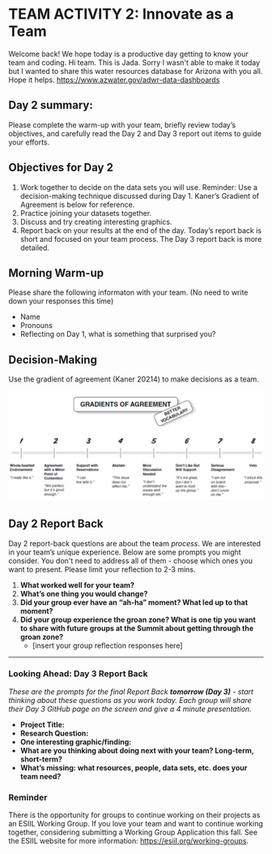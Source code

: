 # TEAM ACTIVITY 2: Innovate as a Team

Welcome back! We hope today is a productive day getting to know your team and coding.
Hi team. This is Jada. Sorry I wasn't able to make it today but I wanted to share this water resources database for Arizona with you all. Hope it helps. https://www.azwater.gov/adwr-data-dashboards
## Day 2 summary: 
Please complete the warm-up with your team, briefly review today’s objectives, and carefully read the Day 2 and Day 3 report out items to guide your efforts.  

## Objectives for Day 2
1. Work together to decide on the data sets you will use. Reminder: Use a decision-making technique discussed during Day 1. Kaner’s Gradient of Agreement is below for reference.
2. Practice joining your datasets together. 
3. Discuss and try creating interesting graphics.
4. Report back on your results at the end of the day. Today’s report back is short and focused on your team process. The Day 3 report back is more detailed. 


## Morning Warm-up
Please share the following informaton with your team. (No need to write down your responses this time)
- Name
- Pronouns
- Reflecting on Day 1, what is something that surprised you?

## Decision-Making
Use the gradient of agreement (Kaner 20214) to make decisions as a team.

![Gradients of agreement](../worksheets/love_gradient-of-agreement.png)

## Day 2 Report Back
Day 2 report-back questions are about the team *process*. We are interested in your team’s unique experience. Below are some prompts you might consider. You don't need to address all of them - choose which ones you want to present. Please limit your reflection to 2-3 mins.  

1. **What worked well for your team?**
3. **What’s one thing you would change?**
4. **Did your group ever have an “ah-ha” moment?  What led up to that moment?**
5. **Did your group experience the groan zone?  What is one tip you want to share with future groups at the Summit about getting through the groan zone?**
     - [insert your group reflection responses here]

**************************************************************

### Looking Ahead: Day 3 Report Back
*These are the prompts for the final Report Back **tomorrow (Day 3)** - start thinking about these questions as you work today. Each group will share their Day 3 GitHub page on the screen and give a 4 minute presentation.*

- **Project Title:**
- **Research Question:**
- **One interesting graphic/finding:**
- **What are you thinking about doing next with your team? Long-term, short-term?**
- **What’s missing: what resources, people, data sets, etc. does your team need?**
      
### Reminder
There is the opportunity for groups to continue working on their projects as an ESIIL Working Group. If you love your team and want to continue working together, considering submitting a Working Group Application this fall. See the ESIIL website for more information: <https://esiil.org/working-groups>.
     

